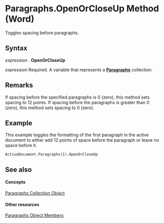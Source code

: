 
# Paragraphs.OpenOrCloseUp Method (Word)

Toggles spacing before paragraphs.


## Syntax

 _expression_ . **OpenOrCloseUp**

 _expression_ Required. A variable that represents a **[Paragraphs](bdc7a183-2a98-7d47-c86a-5cecd6c91449.md)** collection.


## Remarks

If spacing before the specified paragraphs is 0 (zero), this method sets spacing to 12 points. If spacing before the paragraphs is greater than 0 (zero), this method sets spacing to 0 (zero).


## Example

This example toggles the formatting of the first paragraph in the active document to either add 12 points of space before the paragraph or leave no space before it.


```
ActiveDocument.Paragraphs(1).OpenOrCloseUp
```


## See also


#### Concepts


[Paragraphs Collection Object](bdc7a183-2a98-7d47-c86a-5cecd6c91449.md)
#### Other resources


[Paragraphs Object Members](490e2695-3cdd-4906-f730-583d18486aa2.md)
